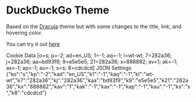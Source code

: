 # DuckDuckGo Theme
Based on the [Dracula](https://github.com/dracula/duckduckgo?tab=readme-ov-file) theme but with some changes to the title, link, and hovering color. 

You can try it out [here](https://duckduckgo.com/?ko=s&kp=-2&kad=en_US&k1=-1&kaq=-1&kl=wt-wt&k7=282a36&k8=cdcdcd&kj=282a36&kaa=bd93f9&k9=e5e5e5&k21=282a36&kx=888882&kav=1&kak=-1&kax=-1&kap=-1&kau=-1&ks=s)



Cookie Data [o=s; p=-2; ad=en_US; 1=-1; aq=-1; l=wt-wt; 7=282a36; j=282a36; aa=bd93f9; 9=e5e5e5; 21=282a36; x=888882; av=1; ak=-1; ax=-1; ap=-1; au=-1; s=s; 8=cdcdcd]
JSON Settings {"ko":"s","kp":"-2","kad":"en_US","k1":"-1","kaq":"-1","kl":"wt-wt","k7":"282a36","kj":"282a36","kaa":"bd93f9","k9":"e5e5e5","k21":"282a36","kx":"888882","kav":"1","kak":"-1","kax":"-1","kap":"-1","kau":"-1","ks":"s","k8":"cdcdcd"}
